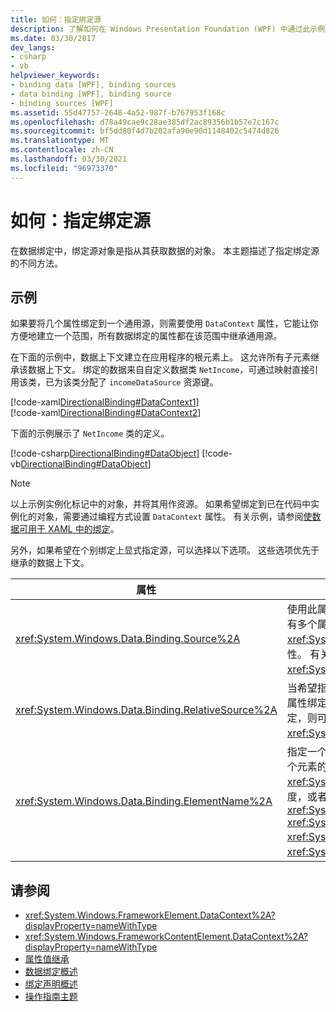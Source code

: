 ```yaml
---
title: 如何：指定绑定源
description: 了解如何在 Windows Presentation Foundation (WPF) 中通过此示例指定绑定源。
ms.date: 03/30/2017
dev_langs:
- csharp
- vb
helpviewer_keywords:
- binding data [WPF], binding sources
- data binding [WPF], binding source
- binding sources [WPF]
ms.assetid: 55d47757-2648-4a52-987f-b767953f168c
ms.openlocfilehash: d78a49cae9c28ae385df2ac89356b1b57e7c167c
ms.sourcegitcommit: bf5dd80f4d7b202afa90e90d1148402c5474d826
ms.translationtype: MT
ms.contentlocale: zh-CN
ms.lasthandoff: 03/30/2021
ms.locfileid: "96973370"
---
```

# <a name="how-to-specify-the-binding-source"></a>如何：指定绑定源
在数据绑定中，绑定源对象是指从其获取数据的对象。 本主题描述了指定绑定源的不同方法。  
  
## <a name="example"></a>示例  
 如果要将几个属性绑定到一个通用源，则需要使用 `DataContext` 属性，它能让你方便地建立一个范围，所有数据绑定的属性都在该范围中继承通用源。  
  
 在下面的示例中，数据上下文建立在应用程序的根元素上。 这允许所有子元素继承该数据上下文。 绑定的数据来自自定义数据类 `NetIncome`，可通过映射直接引用该类，已为该类分配了 `incomeDataSource` 资源键。  
  
 [!code-xaml[DirectionalBinding#DataContext1](~/samples/snippets/csharp/VS_Snippets_Wpf/DirectionalBinding/CSharp/Page1.xaml#datacontext1)]  
[!code-xaml[DirectionalBinding#DataContext2](~/samples/snippets/csharp/VS_Snippets_Wpf/DirectionalBinding/CSharp/Page1.xaml#datacontext2)]  
  
 下面的示例展示了 `NetIncome` 类的定义。  
  
 [!code-csharp[DirectionalBinding#DataObject](~/samples/snippets/csharp/VS_Snippets_Wpf/DirectionalBinding/CSharp/billsdata.cs#dataobject)]
 [!code-vb[DirectionalBinding#DataObject](~/samples/snippets/visualbasic/VS_Snippets_Wpf/DirectionalBinding/VisualBasic/NetIncome.vb#dataobject)]  
  
> [!NOTE]
> 以上示例实例化标记中的对象，并将其用作资源。 如果希望绑定到已在代码中实例化的对象，需要通过编程方式设置 `DataContext` 属性。 有关示例，请参阅[使数据可用于 XAML 中的绑定](how-to-make-data-available-for-binding-in-xaml.md)。  
  
 另外，如果希望在个别绑定上显式指定源，可以选择以下选项。 这些选项优先于继承的数据上下文。  
  
|属性|说明|  
|--------------|-----------------|  
|<xref:System.Windows.Data.Binding.Source%2A>|使用此属性将源设置为对象的实例。 如果不需要建立作用域的功能，其中有多个属性继承相同的数据上下文，则可以使用属性， <xref:System.Windows.Data.Binding.Source%2A> 而不是 `DataContext` 属性。 有关详细信息，请参阅 <xref:System.Windows.Data.Binding.Source%2A>。|  
|<xref:System.Windows.Data.Binding.RelativeSource%2A>|当希望指定相对于绑定目标位置的源时，这很有用。 当想要将元素的一个属性绑定到同一元素的另一个属性时，或者如果要在样式或模板中定义绑定，则可能需要使用此属性。 有关详细信息，请参阅 <xref:System.Windows.Data.Binding.RelativeSource%2A>。|  
|<xref:System.Windows.Data.Binding.ElementName%2A>|指定一个表示希望绑定到的元素的字符串。 当希望绑定到应用程序上另一个元素的属性时，这很有用。 例如，如果想要使用 <xref:System.Windows.Controls.Slider> 控制应用程序中另一个控件的高度，或者要将控件的绑定到控件的属性，则为 <xref:System.Windows.Controls.ContentControl.Content%2A> <xref:System.Windows.Controls.Primitives.Selector.SelectedValue%2A> <xref:System.Windows.Controls.ListBox> 。 有关详细信息，请参阅 <xref:System.Windows.Data.Binding.ElementName%2A>。|  
  
## <a name="see-also"></a>请参阅

- <xref:System.Windows.FrameworkElement.DataContext%2A?displayProperty=nameWithType>
- <xref:System.Windows.FrameworkContentElement.DataContext%2A?displayProperty=nameWithType>
- [属性值继承](../advanced/property-value-inheritance.md)
- [数据绑定概述](/dotnet/desktop-wpf/data/data-binding-overview)
- [绑定声明概述](binding-declarations-overview.md)
- [操作指南主题](data-binding-how-to-topics.md)
